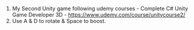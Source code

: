 1) My Second Unity game following udemy courses - Complete C# Unity Game Developer 3D - https://www.udemy.com/course/unitycourse2/
2) Use  A & D to rotate & Space to boost.
